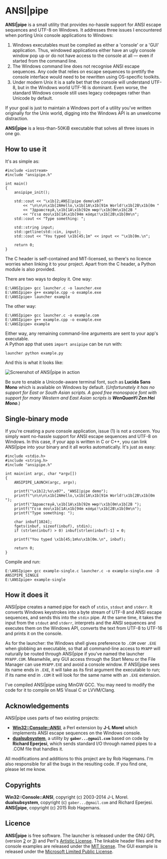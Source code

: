 ANSI|pipe
========

**ANSI|pipe** is a small utility that provides no-hassle support for ANSI 
escape sequences and UTF-8 on Windows. It addresses three issues I encountered 
when porting Unix console applications to Windows:  

1.  Windows executables must be compiled as either a 'console' or a 'GUI'
    application. Thus, windowed applications either have an ugly console window 
    pop up or do not have access to the console at all — even if started from 
    the command line.  
2.  The Windows command line does not recognise ANSI escape sequences. Any code
    that relies on escape sequences to prettify the console interface would need
    to be rewritten using OS-specific toolkits.  
3.  Under modern Unix it is a safe bet that the console will understand 
    UTF-8, but in the Windows world UTF-16 is dominant. Even worse, the standard 
    Windows console still uses legacy codepages rather than Unicode by default.  
    
If your goal is just to maintain a Windows port of a utility you've written
originally for the Unix world, digging into the Windows API is an unwelcome 
distraction.  

**ANSI|pipe** is a less-than-50KiB executable that solves all three issues in one go.


## How to use it

It's as simple as:  

    #include <iostream>
    #include "ansipipe.h"
    
    int main() 
    {
        ansipipe_init();
        
        std::cout << "\x1b]2;ANSI|pipe demo\x07"
            << "\n\n\n\x1b[2AHello,\x1b[1A\x1b[91m World!\x1b[2B\x1b[0m "
            << "Здравствуй,\x1b[1A\x1b[92m мир!\x1b[0m\x1b[2B "
            << "Γεια σου\x1b[1A\x1b[94m κόσμε!\x1b[2B\x1b[0m\n";
        std::cout << "Type something: ";
    
        std::string input;
        std::getline(std::cin, input);
        std::cout << "You typed \x1b[45;1m" << input << "\x1b[0m.\n";
    
        return 0;
    }

The C header is self-contained and MIT-licensed, so there's no licence worries 
when linking it to your project. Apart from the C header, a Python module is also provided. 

There are two ways to deploy it. One way:  

    E:\ANSIpipe> gcc launcher.c -o launcher.exe
    E:\ANSIpipe> g++ example.cpp -o example.exe
    E:\ANSIpipe> launcher example
    
    
The other way:  

    E:\ANSIpipe> gcc launcher.c -o example.com
    E:\ANSIpipe> g++ example.cpp -o example.exe
    E:\ANSIpipe> example

Either way, any remaining command-line arguments are sent to your app's executable.  
A Python app that uses `import ansipipe` can be run with:

    launcher python example.py

And this is what it looks like:

![Screenshot of ANSI|pipe in action](/../screenshots/screenshot.png?raw=true)

Be sure to enable a Unicode-aware terminal font, such as **Lucida Sans Mono** 
which is available on Windows by default. (_Unfortunately it has no support 
for East or South Asian scripts. A good free monospace font with support for 
many Western and East Asian scripts is **WenQuanYi Zen Hei Mono**_.)

## Single-binary mode

If you're creating a pure console application, issue (1) is not a concern. You 
simply want no-hassle support for ANSI escape sequences and UTF-8 on Windows.
In this case, if your app is written in C or C++, you can link ANSI|pipe into 
your binary and it all works automatically. It's just as easy:

    #include <stdio.h>
    #include <string.h>
    #include "ansipipe.h"
    
    int main(int argc, char *argv[]) 
    {
        ANSIPIPE_LAUNCH(argc, argv);
    
        printf("\x1b]2;%s\x07", "ANSI|pipe demo");
        printf("\n\n\n\x1b[2AHello,\x1b[1A\x1b[91m World!\x1b[2B\x1b[0m ");
        printf("Здравствуй,\x1b[1A\x1b[92m мир!\x1b[0m\x1b[2B "); 
        printf("Γεια σου\x1b[1A\x1b[94m κόσμε!\x1b[2B\x1b[0m\n");
        printf("Type something: ");
    
        char inbuf[1024];
        fgets(inbuf, sizeof(inbuf), stdin);
        if (strlen(inbuf) > 0) inbuf[strlen(inbuf)-1] = 0;
        
        printf("You typed \x1b[45;1m%s\x1b[0m.\n", inbuf);
    
        return 0;
    }

Compile and run:

    E:\ANSIpipe> gcc example-single.c launcher.c -o example-single.exe -D ANSIPIPE_SINGLE
    E:\ANSIpipe> example-single


## How it does it

ANSI|pipe creates a named pipe for each of `stdin`, `stdout` and `stderr`. 
It converts Windows keystrokes into a byte stream of UTF-8 and ANSI escape 
sequences, and sends this into the `stdin` pipe. At the same time, it takes the
input from the `stdout` and `stderr`, interprets and the ANSI sequences and
executes them on the Windows API, converts the text from UTF-8 to UTF-16 and 
prints it on the console.

As for the launcher: the Windows shell gives preference to `.COM` over `.EXE` 
when globbing an executable, so that all command-line access to `MYAPP` will 
naturally be routed through ANSI|pipe if you've named the launcher `MYAPP.COM`. 
Meanwhile, any GUI access through the Start Menu or the File Manager 
can use `MYAPP.EXE` and avoid a console window. If ANSI|pipe sees its name ends 
in `.EXE`, it will take as its first argument the executable to run; if its name
end in `.COM` it will look for the same name with an `.EXE` extension.   

I've compiled ANSI|pipe using MinGW GCC. You may need to modify the code for it
to compile on MS Visual C or LVVM/Clang. 


## Acknowledgements

ANSI|pipe uses parts of two existing projects:  
-   [**Win32::Console::ANSI**](http://search.cpan.org/~jlmorel/Win32-Console-ANSI-1.08/lib/Win32/Console/ANSI.pm),
    a Perl extension by **J-L Morel** which implements ANSI escape 
    sequences on the Windows console.  
-   [**dualsubsystem**](https://code.google.com/p/dualsubsystem/), a utility by 
    **`gaber...@gmail.com`** based on code by **Richard Eperjesi**, which
    sends standard I/O through named pipes to a .COM file that handles it.  

All modifications and additions to this project are by Rob Hagemans. I'm also
responsible for all the bugs in the resulting code. If you find one, please let 
me know.  

## Copyrights

**Win32::Console::ANSI**, copyright (c) 2003-2014 J-L Morel.  
**dualsubsystem**, copyright (c) `gaber...@gmail.com` and Richard Eperjesi.  
**ANSI|pipe**, copyright (c) 2015 Rob Hagemans.  

## Licence
     
**ANSI|pipe** is free software. The launcher is released under the GNU GPL 
(version [2](http://www.gnu.org/licenses/gpl-2.0.html) 
or [3](http://www.gnu.org/licenses/gpl-3.0.html)) and Perl's 
[Artistic License](http://dev.perl.org/licenses/artistic.html).
The linkable header files and the console examples are released under the [MIT license](http://opensource.org/licenses/MIT).
The GUI example is released under the [Microsoft Limited Public License](https://msdn.microsoft.com/en-us/cc300389.aspx).
    
    


